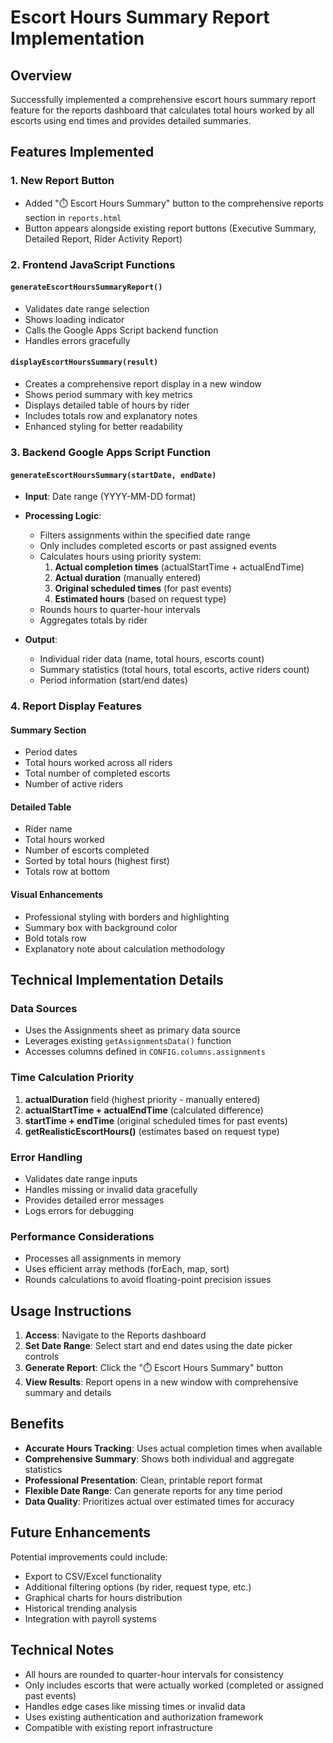 # Escort Hours Summary Report Implementation

## Overview

Successfully implemented a comprehensive escort hours summary report feature for the reports dashboard that calculates total hours worked by all escorts using end times and provides detailed summaries.

## Features Implemented

### 1. New Report Button
- Added "⏱️ Escort Hours Summary" button to the comprehensive reports section in `reports.html`
- Button appears alongside existing report buttons (Executive Summary, Detailed Report, Rider Activity Report)

### 2. Frontend JavaScript Functions

#### `generateEscortHoursSummaryReport()`
- Validates date range selection
- Shows loading indicator
- Calls the Google Apps Script backend function
- Handles errors gracefully

#### `displayEscortHoursSummary(result)`
- Creates a comprehensive report display in a new window
- Shows period summary with key metrics
- Displays detailed table of hours by rider
- Includes totals row and explanatory notes
- Enhanced styling for better readability

### 3. Backend Google Apps Script Function

#### `generateEscortHoursSummary(startDate, endDate)`
- **Input**: Date range (YYYY-MM-DD format)
- **Processing Logic**:
  - Filters assignments within the specified date range
  - Only includes completed escorts or past assigned events
  - Calculates hours using priority system:
    1. **Actual completion times** (actualStartTime + actualEndTime)
    2. **Actual duration** (manually entered)
    3. **Original scheduled times** (for past events)
    4. **Estimated hours** (based on request type)
  - Rounds hours to quarter-hour intervals
  - Aggregates totals by rider

- **Output**: 
  - Individual rider data (name, total hours, escorts count)
  - Summary statistics (total hours, total escorts, active riders count)
  - Period information (start/end dates)

### 4. Report Display Features

#### Summary Section
- Period dates
- Total hours worked across all riders
- Total number of completed escorts
- Number of active riders

#### Detailed Table
- Rider name
- Total hours worked
- Number of escorts completed
- Sorted by total hours (highest first)
- Totals row at bottom

#### Visual Enhancements
- Professional styling with borders and highlighting
- Summary box with background color
- Bold totals row
- Explanatory note about calculation methodology

## Technical Implementation Details

### Data Sources
- Uses the Assignments sheet as primary data source
- Leverages existing `getAssignmentsData()` function
- Accesses columns defined in `CONFIG.columns.assignments`

### Time Calculation Priority
1. **actualDuration** field (highest priority - manually entered)
2. **actualStartTime + actualEndTime** (calculated difference)
3. **startTime + endTime** (original scheduled times for past events)
4. **getRealisticEscortHours()** (estimates based on request type)

### Error Handling
- Validates date range inputs
- Handles missing or invalid data gracefully
- Provides detailed error messages
- Logs errors for debugging

### Performance Considerations
- Processes all assignments in memory
- Uses efficient array methods (forEach, map, sort)
- Rounds calculations to avoid floating-point precision issues

## Usage Instructions

1. **Access**: Navigate to the Reports dashboard
2. **Set Date Range**: Select start and end dates using the date picker controls
3. **Generate Report**: Click the "⏱️ Escort Hours Summary" button
4. **View Results**: Report opens in a new window with comprehensive summary and details

## Benefits

- **Accurate Hours Tracking**: Uses actual completion times when available
- **Comprehensive Summary**: Shows both individual and aggregate statistics
- **Professional Presentation**: Clean, printable report format
- **Flexible Date Range**: Can generate reports for any time period
- **Data Quality**: Prioritizes actual over estimated times for accuracy

## Future Enhancements

Potential improvements could include:
- Export to CSV/Excel functionality
- Additional filtering options (by rider, request type, etc.)
- Graphical charts for hours distribution
- Historical trending analysis
- Integration with payroll systems

## Technical Notes

- All hours are rounded to quarter-hour intervals for consistency
- Only includes escorts that were actually worked (completed or assigned past events)
- Handles edge cases like missing times or invalid data
- Uses existing authentication and authorization framework
- Compatible with existing report infrastructure